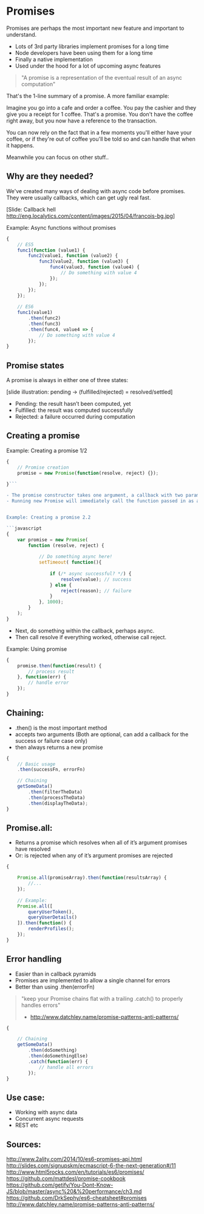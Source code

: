 
# Promises


Promises are perhaps the most important new feature and important to understand.

- Lots of 3rd party libraries implement promises for a long time
- Node developers have been using them for a long time
- Finally a native implementation
- Used under the hood for a lot of upcoming async features

> "A promise is a representation of the eventual result of an async computation"

That's the 1-line summary of a promise. A more familiar example:

Imagine you go into a cafe and order a coffee. You pay the cashier and they give you a receipt for 1 coffee. That's a promise. You don't have the coffee right away, but you now have a reference to the transaction.

You can now rely on the fact that in a few moments you'll either have your coffee, or if they're out of coffee you'll be told so and can handle that when it happens.

Meanwhile you can focus on other stuff..


## Why are they needed?

We've created many ways of dealing with async code before promises. They were usually callbacks, which can get ugly real fast.

[Slide: Callback hell http://eng.localytics.com/content/images/2015/04/francois-bg.jpg]


Example: Async functions without promises

```javascript
{
    // ES5
    func1(function (value1) {
        func2(value1, function (value2) {
            func3(value2, function (value3) {
                func4(value3, function (value4) {
                    // Do something with value 4
                });
            });
        });
    });
    
    // ES6
    func1(value1)
        .then(func2)
        .then(func3)
        .then(func4, value4 => {
            // Do something with value 4
        });
}
```
    
## Promise states    

A promise is always in either one of three states:

[slide illustration: pending -> (fulfilled/rejected) = resolved/settled]

- Pending: the result hasn’t been computed, yet
- Fulfilled: the result was computed successfully
- Rejected: a failure occurred during computation


## Creating a promise

Example: Creating a promise 1/2

```javascript
{
    // Promise creation 
    promise = new Promise(function(resolve, reject) {});
    
}```

- The promise constructor takes one argument, a callback with two parameters, resolve and reject. 
- Running new Promise will immediately call the function passed in as an argument. 


Example: Creating a promise 2.2

```javascript
{
    var promise = new Promise(
        function (resolve, reject) {
            
            // Do something async here!
            setTimeout( function(){
                
                if (/* async successful? */) {
                    resolve(value); // success
                } else {
                    reject(reason); // failure
                }
            }, 1000);
        }
    );
}
```

- Next, do something within the callback, perhaps async.
- Then call resolve if everything worked, otherwise call reject.


Example: Using promise

```javascript
{
    promise.then(function(result) {
        // process result
    }, function(err) {
        // handle error
    });
}
```

## Chaining: 

- .then() is the most important method
- accepts two arguments (Both are optional, can add a callback for the success or failure case only)
- then always returns a new promise

```javascript
{
    // Basic usage
    .then(successFn, errorFn)

    // Chaining
    getSomeData()
        .then(filterTheData)
        .then(processTheData)
        .then(displayTheData);
}
```

## Promise.all: 

- Returns a promise which resolves when all of it’s argument promises have resolved
- Or: is rejected when any of it’s argument promises are rejected

```javascript
{

    Promise.all(promiseArray).then(function(resultsArray) {
        //...
    });
    
    // Example:
    Promise.all([
        queryUserToken(),
        queryUserDetails()
    ]).then(function() {
        renderProfiles();
    });
}
```

## Error handling

- Easier than in callback pyramids
- Promises are implemented to allow a single channel for errors
- Better than using .then(errorFn)

> "keep your Promise chains flat with a trailing .catch() to properly handles errors" 
> - http://www.datchley.name/promise-patterns-anti-patterns/

```javascript
{

    // Chaining
    getSomeData()
        .then(doSomething)
        .then(doSomethingElse)
        .catch(function(err) {
            // handle all errors
        });
}
```


## Use case: 

- Working with async data
- Concurrent async requests
- REST etc

## Sources:

http://www.2ality.com/2014/10/es6-promises-api.html
http://slides.com/signupskm/ecmascript-6-the-next-generation#/11
http://www.html5rocks.com/en/tutorials/es6/promises/
https://github.com/mattdesl/promise-cookbook
https://github.com/getify/You-Dont-Know-JS/blob/master/async%20&%20performance/ch3.md
https://github.com/DrkSephy/es6-cheatsheet#promises
http://www.datchley.name/promise-patterns-anti-patterns/